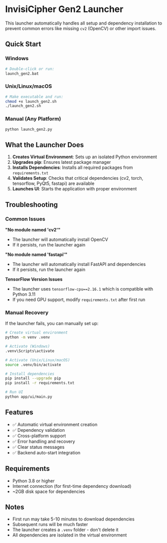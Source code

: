 # InvisiCipher Gen2 Launcher

This launcher automatically handles all setup and dependency installation to prevent common errors like missing `cv2` (OpenCV) or other import issues.

## Quick Start

### Windows
```bash
# Double-click or run:
launch_gen2.bat
```

### Unix/Linux/macOS
```bash
# Make executable and run:
chmod +x launch_gen2.sh
./launch_gen2.sh
```

### Manual (Any Platform)
```bash
python launch_gen2.py
```

## What the Launcher Does

1. **Creates Virtual Environment**: Sets up an isolated Python environment
2. **Upgrades pip**: Ensures latest package manager
3. **Installs Dependencies**: Installs all required packages from `requirements.txt`
4. **Validates Setup**: Checks that critical dependencies (cv2, torch, tensorflow, PyQt5, fastapi) are available
5. **Launches UI**: Starts the application with proper environment

## Troubleshooting

### Common Issues

**"No module named 'cv2'"**
- The launcher will automatically install OpenCV
- If it persists, run the launcher again

**"No module named 'fastapi'"**
- The launcher will automatically install FastAPI and dependencies
- If it persists, run the launcher again

**TensorFlow Version Issues**
- The launcher uses `tensorflow-cpu==2.16.1` which is compatible with Python 3.11
- If you need GPU support, modify `requirements.txt` after first run

### Manual Recovery

If the launcher fails, you can manually set up:

```bash
# Create virtual environment
python -m venv .venv

# Activate (Windows)
.venv\Scripts\activate

# Activate (Unix/Linux/macOS)
source .venv/bin/activate

# Install dependencies
pip install --upgrade pip
pip install -r requirements.txt

# Run UI
python app/ui/main.py
```

## Features

- ✅ Automatic virtual environment creation
- ✅ Dependency validation
- ✅ Cross-platform support
- ✅ Error handling and recovery
- ✅ Clear status messages
- ✅ Backend auto-start integration

## Requirements

- Python 3.8 or higher
- Internet connection (for first-time dependency download)
- ~2GB disk space for dependencies

## Notes

- First run may take 5-10 minutes to download dependencies
- Subsequent runs will be much faster
- The launcher creates a `.venv` folder - don't delete it
- All dependencies are isolated in the virtual environment
